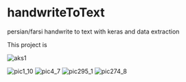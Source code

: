 # handwriteToText
persian/farsi handwrite to text with keras and data extraction

This project is 

![aks1](https://user-images.githubusercontent.com/47675705/134967089-9bd08539-2755-489a-bcce-25aa1cb30a29.jpg)


![pic1_10](https://user-images.githubusercontent.com/47675705/134947355-82918cca-3223-4371-9084-0952665bcb09.png)       ![pic4_7](https://user-images.githubusercontent.com/47675705/134947407-c31aa19e-74f1-4f15-9f9f-55d25964c725.png)       ![pic295_1](https://user-images.githubusercontent.com/47675705/134947605-9592e9f1-eba0-4a00-b00b-9105f575e691.png)       ![pic274_8](https://user-images.githubusercontent.com/47675705/134952721-ea57c389-2c23-4372-b981-d394a6559da2.png)


